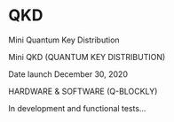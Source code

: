 # QKD
Mini Quantum Key Distribution

Mini QKD (QUANTUM KEY DISTRIBUTION)
 
Date launch December 30, 2020

HARDWARE & SOFTWARE (Q-BLOCKLY)

In development and functional tests...




